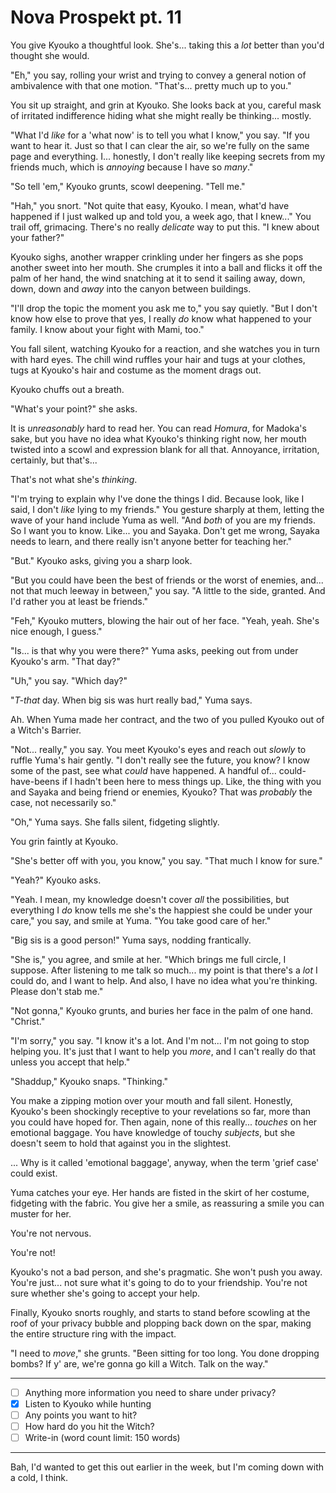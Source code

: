 # Nova Prospekt pt. 11

You give Kyouko a thoughtful look. She's... taking this a *lot* better than you'd thought she would.

"Eh," you say, rolling your wrist and trying to convey a general notion of ambivalence with that one motion. "That's... pretty much up to you."

You sit up straight, and grin at Kyouko. She looks back at you, careful mask of irritated indifference hiding what she might really be thinking... mostly.

"What I'd *like* for a 'what now' is to tell you what I know," you say. "If you want to hear it. Just so that I can clear the air, so we're fully on the same page and everything. I... honestly, I don't really like keeping secrets from my friends much, which is *annoying* because I have so *many*."

"So tell 'em," Kyouko grunts, scowl deepening. "Tell me."

"Hah," you snort. "Not quite that easy, Kyouko. I mean, what'd have happened if I just walked up and told you, a week ago, that I knew\..." You trail off, grimacing. There's no really *delicate* way to put this. "I knew about your father?"

Kyouko sighs, another wrapper crinkling under her fingers as she pops another sweet into her mouth. She crumples it into a ball and flicks it off the palm of her hand, the wind snatching at it to send it sailing away, down, down, down and *away* into the canyon between buildings.

"I'll drop the topic the moment you ask me to," you say quietly. "But I don't know how else to prove that yes, I really *do* know what happened to your family. I know about your fight with Mami, too."

You fall silent, watching Kyouko for a reaction, and she watches you in turn with hard eyes. The chill wind ruffles your hair and tugs at your clothes, tugs at Kyouko's hair and costume as the moment drags out.

Kyouko chuffs out a breath.

"What's your point?" she asks.

It is *unreasonably* hard to read her. You can read *Homura*, for Madoka's sake, but you have no idea what Kyouko's thinking right now, her mouth twisted into a scowl and expression blank for all that. Annoyance, irritation, certainly, but that's...

That's not what she's *thinking*.

"I'm trying to explain why I've done the things I did. Because look, like I said, I don't *like* lying to my friends." You gesture sharply at them, letting the wave of your hand include Yuma as well. "And *both* of you are my friends. So I want you to know. Like... you and Sayaka. Don't get me wrong, Sayaka needs to learn, and there really isn't anyone better for teaching her."

"But." Kyouko asks, giving you a sharp look.

"But you could have been the best of friends or the worst of enemies, and... not that much leeway in between," you say. "A little to the side, granted. And I'd rather you at least be friends."

"Feh," Kyouko mutters, blowing the hair out of her face. "Yeah, yeah. She's nice enough, I guess."

"Is... is that why you were there?" Yuma asks, peeking out from under Kyouko's arm. "That day?"

"Uh," you say. "Which day?"

"*T-that* day. When big sis was hurt really bad," Yuma says.

Ah. When Yuma made her contract, and the two of you pulled Kyouko out of a Witch's Barrier.

"Not... really," you say. You meet Kyouko's eyes and reach out *slowly* to ruffle Yuma's hair gently. "I don't really see the future, you know? I know some of the past, see what *could* have happened. A handful of... could-have-beens if I hadn't been here to mess things up. Like, the thing with you and Sayaka and being friend or enemies, Kyouko? That was *probably* the case, not necessarily so."

"Oh," Yuma says. She falls silent, fidgeting slightly.

You grin faintly at Kyouko.

"She's better off with you, you know," you say. "That much I know for sure."

"Yeah?" Kyouko asks.

"Yeah. I mean, my knowledge doesn't cover *all* the possibilities, but everything I *do* know tells me she's the happiest she could be under your care," you say, and smile at Yuma. "You take good care of her."

"Big sis is a good person!" Yuma says, nodding frantically.

"She is," you agree, and smile at her. "Which brings me full circle, I suppose. After listening to me talk so much... my point is that there's a *lot* I could do, and I want to help. And also, I have no idea what you're thinking. Please don't stab me."

"Not gonna," Kyouko grunts, and buries her face in the palm of one hand. "Christ."

"I'm sorry," you say. "I know it's a lot. And I'm not... I'm not going to stop helping you. It's just that I want to help you *more*, and I can't really do that unless you accept that help."

"Shaddup," Kyouko snaps. "Thinking."

You make a zipping motion over your mouth and fall silent. Honestly, Kyouko's been shockingly receptive to your revelations so far, more than you could have hoped for. Then again, none of this really... *touches* on her emotional baggage. You have knowledge of touchy *subjects*, but she doesn't seem to hold that against you in the slightest.

... Why is it called 'emotional baggage', anyway, when the term 'grief case' could exist.

Yuma catches your eye. Her hands are fisted in the skirt of her costume, fidgeting with the fabric. You give her a smile, as reassuring a smile you can muster for her.

You're not nervous.

You're not!

Kyouko's not a bad person, and she's pragmatic. She won't push you away. You're just... not sure what it's going to do to your friendship. You're not sure whether she's going to accept your help.

Finally, Kyouko snorts roughly, and starts to stand before scowling at the roof of your privacy bubble and plopping back down on the spar, making the entire structure ring with the impact.

"I need to *move*," she grunts. "Been sitting for too long. You done dropping bombs? If y' are, we're gonna go kill a Witch. Talk on the way."

---

- [ ] Anything more information you need to share under privacy?
- [x] Listen to Kyouko while hunting
- [ ] Any points you want to hit?
- [ ] How hard do you hit the Witch?
- [ ] Write-in (word count limit: 150 words)

---

Bah, I'd wanted to get this out earlier in the week, but I'm coming down with a cold, I think.
